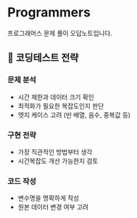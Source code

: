 # Programmers
프로그래머스 문제 풀이 오답노트입니다.

## 📌 코딩테스트 전략

### 문제 분석
- 시간 제한과 데이터 크기 확인
- 최적화가 필요한 복잡도인지 판단
- 엣지 케이스 고려 (빈 배열, 음수, 중복값 등)

### 구현 전략
- 가장 직관적인 방법부터 생각
- 시간복잡도 개선 가능한지 검토

### 코드 작성
- 변수명을 명확하게 작성
- 원본 데이터 변경 여부 고려

